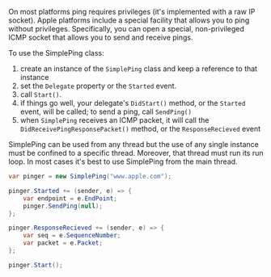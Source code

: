 On most platforms ping requires privileges (it's implemented with a raw IP socket). 
Apple platforms include a special facility that allows you to ping without privileges.
Specifically, you can open a special, non-privileged ICMP socket that allows you to 
send and receive pings.

To use the SimplePing class:

1. create an instance of the `SimplePing` class and keep a reference to that instance
2. set the `Delegate` property or the `Started` event.
3. call `Start()`.
4. if things go well, your delegate's `DidStart()` method, or the `Started`
   event, will be called; to send a ping, call `SendPing()`
5. when `SimplePing` receives an ICMP packet, it will call the 
   `DidReceivePingResponsePacket()` method, or the `ResponseRecieved` event

SimplePing can be used from any thread but the use of any single instance must be 
confined to a specific thread. Moreover, that thread must run its run loop. In most 
cases it's best to use SimplePing from the main thread.

```csharp
var pinger = new SimplePing("www.apple.com");

pinger.Started += (sender, e) => {
    var endpoint = e.EndPoint;
    pinger.SendPing(null);
};

pinger.ResponseRecieved += (sender, e) => {
    var seq = e.SequenceNumber;
    var packet = e.Packet;
};

pinger.Start();
```
